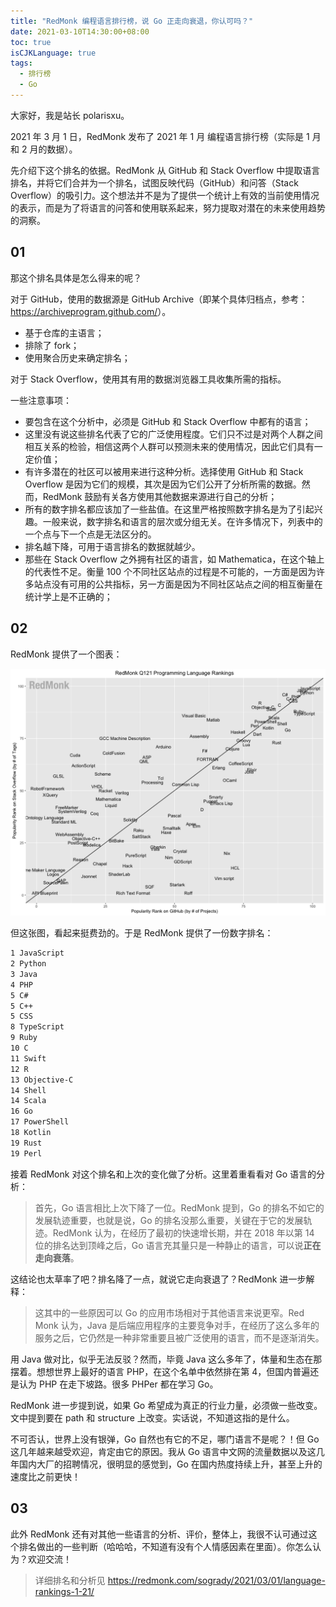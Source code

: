 ```yaml
---
title: "RedMonk 编程语言排行榜，说 Go 正走向衰退，你认可吗？"
date: 2021-03-10T14:30:00+08:00
toc: true
isCJKLanguage: true
tags: 
  - 排行榜
  - Go
---
```


大家好，我是站长 polarisxu。

2021 年 3 月 1 日，RedMonk 发布了 2021 年 1 月 编程语言排行榜（实际是 1 月 和 2 月的数据）。

先介绍下这个排名的依据。RedMonk 从 GitHub 和 Stack Overflow 中提取语言排名，并将它们合并为一个排名，试图反映代码（GitHub）和问答（Stack Overflow）的吸引力。这个想法并不是为了提供一个统计上有效的当前使用情况的表示，而是为了将语言的问答和使用联系起来，努力提取对潜在的未来使用趋势的洞察。

## 01

那这个排名具体是怎么得来的呢？

对于 GitHub，使用的数据源是 GitHub Archive（即某个具体归档点，参考：<https://archiveprogram.github.com/>）。

- 基于仓库的主语言；
- 排除了 fork；
- 使用聚合历史来确定排名；

对于 Stack Overflow，使用其有用的数据浏览器工具收集所需的指标。

一些注意事项：

- 要包含在这个分析中，必须是 GitHub 和 Stack Overflow 中都有的语言；
- 这里没有说这些排名代表了它的广泛使用程度。它们只不过是对两个人群之间相互关系的检验，相信这两个人群可以预测未来的使用情况，因此它们具有一定价值；
- 有许多潜在的社区可以被用来进行这种分析。选择使用 GitHub 和 Stack Overflow 是因为它们的规模，其次是因为它们公开了分析所需的数据。然而，RedMonk 鼓励有关各方使用其他数据来源进行自己的分析；
- 所有的数字排名都应该加了一些盐值。在这里严格按照数字排名是为了引起兴趣。一般来说，数字排名和语言的层次或分组无关。在许多情况下，列表中的一个点与下一个点是无法区分的。
- 排名越下降，可用于语言排名的数据就越少。
- 那些在 Stack Overflow 之外拥有社区的语言，如 Mathematica，在这个轴上的代表性不足。衡量 100 个不同社区站点的过程是不可能的，一方面是因为许多站点没有可用的公共指标，另一方面是因为不同社区站点之间的相互衡量在统计学上是不正确的；

## 02

RedMonk 提供了一个图表：

![](imgs/redmonk-rank.png)

但这张图，看起来挺费劲的。于是 RedMonk 提供了一份数字排名：

```bash
1 JavaScript
2 Python
3 Java
4 PHP
5 C#
5 C++
5 CSS
8 TypeScript
9 Ruby
10 C
11 Swift
12 R
13 Objective-C
14 Shell
14 Scala
16 Go
17 PowerShell
18 Kotlin
19 Rust
19 Perl
```

接着 RedMonk 对这个排名和上次的变化做了分析。这里着重看看对 Go 语言的分析：

> 首先，Go 语言相比上次下降了一位。RedMonk 提到，Go 的排名不如它的发展轨迹重要，也就是说，Go 的排名没那么重要，关键在于它的发展轨迹。RedMonk 认为，在经历了最初的快速增长期，并在 2018 年以第 14 位的排名达到顶峰之后，Go 语言充其量只是一种静止的语言，可以说**正在走向衰落**。

这结论也太草率了吧？排名降了一点，就说它走向衰退了？RedMonk 进一步解释：

> 这其中的一些原因可以 Go 的应用市场相对于其他语言来说更窄。Red Monk 认为，Java 是后端应用程序的主要竞争对手，在经历了这么多年的服务之后，它仍然是一种非常重要且被广泛使用的语言，而不是逐渐消失。

用 Java 做对比，似乎无法反驳？然而，毕竟 Java 这么多年了，体量和生态在那摆着。想想世界上最好的语言 PHP，在这个名单中依然排在第 4，但国内普遍还是认为 PHP 在走下坡路。很多 PHPer 都在学习 Go。

RedMonk 进一步提到说，如果 Go 希望成为真正的行业力量，必须做一些改变。文中提到要在 path 和 structure 上改变。实话说，不知道这指的是什么。

不可否认，世界上没有银弹，Go 自然也有它的不足，哪门语言不是呢？！但 Go 这几年越来越受欢迎，肯定由它的原因。我从 Go 语言中文网的流量数据以及这几年国内大厂的招聘情况，很明显的感觉到，Go 在国内热度持续上升，甚至上升的速度比之前更快！

## 03

此外 RedMonk 还有对其他一些语言的分析、评价，整体上，我很不认可通过这个排名做出的一些判断（哈哈哈，不知道有没有个人情感因素在里面）。你怎么认为？欢迎交流！

> 详细排名和分析见 <https://redmonk.com/sogrady/2021/03/01/language-rankings-1-21/>